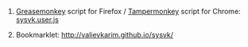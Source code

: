 1) [Greasemonkey](https://addons.mozilla.org/ru/firefox/addon/greasemonkey/) script for Firefox / [Tampermonkey](https://chrome.google.com/webstore/detail/tampermonkey/dhdgffkkebhmkfjojejmpbldmpobfkfo?hl=ru) script for Chrome:
[sysvk.user.js](https://github.com/valievkarim/sysvk/raw/master/sysvk.user.js)

2) Bookmarklet:
http://valievkarim.github.io/sysvk/

